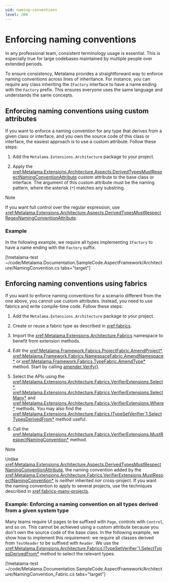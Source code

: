```yaml
---
uid: naming-conventions
level: 200
---
```


# Enforcing naming conventions

In any professional team, consistent terminology usage is essential. This is especially true for large codebases maintained by multiple people over extended periods.

To ensure consistency, Metalama provides a straightforward way to enforce naming conventions across lines of inheritance. For instance, you can require any class inheriting the `IFactory` interface to have a name ending with the `Factory` prefix. This ensures everyone uses the same language and understands the same concepts.

## Enforcing naming conventions using custom attributes

If you want to enforce a naming convention for any type that derives from a given class or interface, and you own the source code of this class or interface, the easiest approach is to use a custom attribute. Follow these steps:

1. Add the `Metalama.Extensions.Architecture` package to your project.

2. Apply the <xref:Metalama.Extensions.Architecture.Aspects.DerivedTypesMustRespectNamingConventionAttribute> custom attribute to the base class or interface. The argument of this custom attribute must be the naming pattern, where the asterisk (`*`) matches any substring.

> [!NOTE]
> If you want full control over the regular expression, use  <xref:Metalama.Extensions.Architecture.Aspects.DerivedTypesMustRespectRegexNamingConventionAttribute>.

### Example

In the following example, we require all types implementing `IFactory` to have a name ending with the `Factory` suffix.

[!metalama-test ~/code/Metalama.Documentation.SampleCode.AspectFramework/Architecture/NamingConvention.cs tabs="target"]

## Enforcing naming conventions using fabrics

If you want to enforce naming conventions for a scenario different from the one above, you cannot use custom attributes. Instead, you need to use fabrics and write compile-time code. Follow these steps:

1. Add the `Metalama.Extensions.Architecture` package to your project.

2. Create or reuse a fabric type as described in <xref:fabrics>.

3. Import the <xref:Metalama.Extensions.Architecture.Fabrics> namespace to benefit from extension methods.

4. Edit the  <xref:Metalama.Framework.Fabrics.ProjectFabric.AmendProject*>,  <xref:Metalama.Framework.Fabrics.NamespaceFabric.AmendNamespace*> or  <xref:Metalama.Framework.Fabrics.TypeFabric.AmendType*> method. Start by calling [amender.Verify()](xref:Metalama.Extensions.Architecture.Fabrics.AmenderExtensions.Verify*).

5. Select the APIs using the <xref:Metalama.Extensions.Architecture.Fabrics.VerifierExtensions.Select*>, <xref:Metalama.Extensions.Architecture.Fabrics.VerifierExtensions.SelectMany*> and <xref:Metalama.Extensions.Architecture.Fabrics.VerifierExtensions.Where*> methods. You may also find the <xref:Metalama.Extensions.Architecture.Fabrics.ITypeSetVerifier`1.SelectTypesDerivedFrom*> method useful.

6. Call the <xref:Metalama.Extensions.Architecture.Fabrics.VerifierExtensions.MustRespectNamingConvention*> method.

> [!NOTE]
> Unlike <xref:Metalama.Extensions.Architecture.Aspects.DerivedTypesMustRespectNamingConventionAttribute>, the naming convention added by the <xref:Metalama.Extensions.Architecture.Fabrics.VerifierExtensions.MustRespectNamingConvention*> is _neither_ inherited _nor_ cross-project. If you want the naming convention to apply to several projects, use the techniques described in <xref:fabrics-many-projects>.

### Example: Enforcing a naming convention on all types derived from a given system type

Many teams require UI pages to be suffixed with `Page`, controls with `Control`, and so on. This cannot be achieved using a custom attribute because you don't own the source code of the base class. In the following example, we show how to implement this requirement: we require all classes derived from `TextReader` to be suffixed with `Reader`. We use the <xref:Metalama.Extensions.Architecture.Fabrics.ITypeSetVerifier`1.SelectTypesDerivedFrom*> method to select the relevant types.

[!metalama-test ~/code/Metalama.Documentation.SampleCode.AspectFramework/Architecture/NamingConvention_Fabric.cs tabs="target"]
